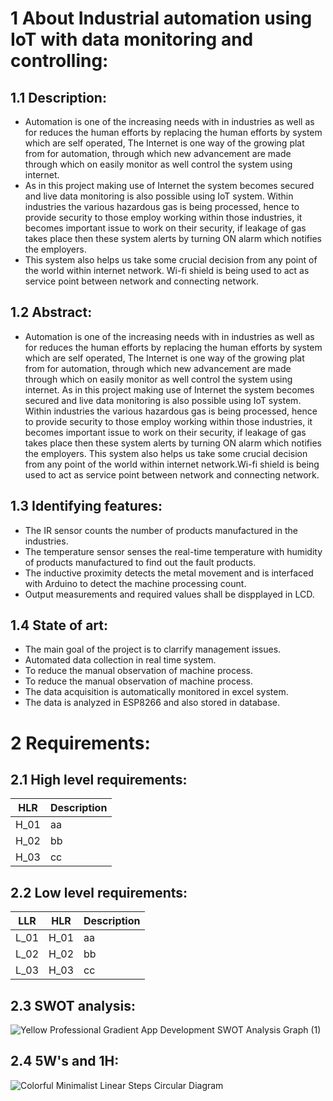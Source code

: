 # 1 About Industrial automation using IoT with data monitoring and controlling:

## 1.1 Description:
* Automation is one of the increasing needs with in industries as well as for reduces the human efforts by replacing the human efforts by system which are self operated, The Internet is one way of the growing plat from for automation, through which new advancement are made through which on easily monitor as well control the system using internet. 
* As in this project making use of Internet the system becomes secured and live data monitoring is also possible using IoT system. Within industries the various hazardous gas is being processed, hence to provide security to those employ working within those industries, it becomes important issue to work on their security, if leakage of gas takes place then these system alerts by turning ON alarm which notifies the employers. 
* This system also helps us take some crucial decision from any point of the world within internet network. Wi-fi shield is being used to act as service point between network and connecting network. 

## 1.2 Abstract:
* Automation is one of the increasing needs with in industries as well as for reduces the human efforts by replacing the human efforts by system which are self operated, The Internet is one way of the growing plat from for automation, through which new advancement are made through which on easily monitor as well control the system using internet. As in this project making use of Internet the system becomes secured and live data monitoring is also possible using IoT system. Within industries the various hazardous gas is being processed, hence to provide security to those employ working within those industries, it becomes important issue to work on their security, if leakage of gas takes place then these system alerts by turning ON alarm which notifies the employers. This system also helps us take some crucial decision from any point of the world within internet network.Wi-fi shield is being used to act as service point between network and connecting network. 

## 1.3 Identifying  features:
* The IR sensor counts the number of products manufactured in the industries.
* The temperature sensor senses the real-time temperature with humidity of products manufactured to find out the fault products. 
* The inductive proximity detects the metal movement and is interfaced with Arduino to detect the machine processing count.
* Output measurements and required values shall be dispplayed in LCD.

## 1.4 State of art:

* The main goal of  the project is to clarrify management issues.
* Automated data collection in real time system.
* To reduce the manual observation of machine process.
* To reduce the manual observation of machine process.
* The data acquisition is automatically monitored in excel system.
* The data is analyzed in ESP8266 and also stored in database.

# 2 Requirements:

## 2.1 High level requirements:

| HLR | Description |
|-----|-------------|
| H_01 | aa |
| H_02 | bb |
| H_03 | cc |
## 2.2 Low level requirements:

| LLR | HLR | Description |
| ----|-----|-------------|
| L_01|H_01 | aa |
| L_02|H_02 | bb |
|L_03|H_03 | cc |

## 2.3 SWOT analysis:

![Yellow Professional Gradient App Development SWOT Analysis Graph (1)](https://user-images.githubusercontent.com/98894505/156933099-2321adea-9ae0-4c84-a369-6618bc4557a6.png)


## 2.4 5W's and 1H:


![Colorful Minimalist Linear Steps Circular Diagram](https://user-images.githubusercontent.com/98894505/156939551-e38345b2-166e-4650-998b-1c3bd3bec2c7.png)




























